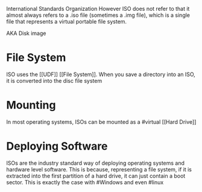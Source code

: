 International Standards Organization
	However ISO does not refer to that it almost always refers to a .iso file (sometimes a .img file), which is a single file that represents a virtual portable file system.

AKA
Disk image
# File System
ISO uses the [[UDF]] [[File System]]. 
When you save a directory into an ISO, it is converted into the disc file system

# Mounting
In most operating systems, ISOs can be mounted as a #virtual [[Hard Drive]]

# Deploying Software
ISOs are the industry standard way of deploying operating systems and hardware level software.
This is because, representing a file system, if it is extracted into the first partition of a hard drive, it can just contain a boot sector.
This is exactly the case with #Windows and even #linux 
